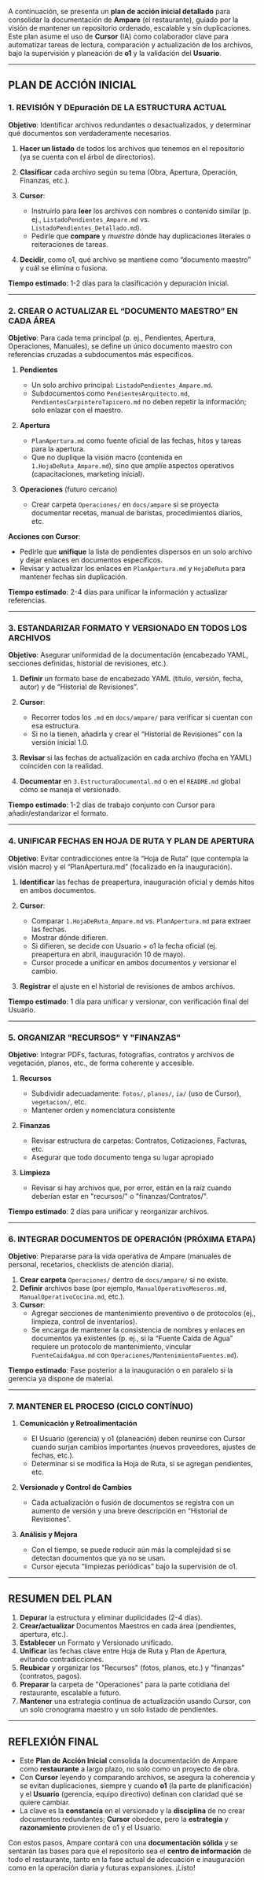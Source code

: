 A continuación, se presenta un **plan de acción inicial detallado** para consolidar la documentación de **Ampare** (el restaurante), guiado por la visión de mantener un repositorio ordenado, escalable y sin duplicaciones. Este plan asume el uso de **Cursor** (IA) como colaborador clave para automatizar tareas de lectura, comparación y actualización de los archivos, bajo la supervisión y planeación de **o1** y la validación del **Usuario**.

---

## PLAN DE ACCIÓN INICIAL

### 1. REVISIÓN Y DEpuración DE LA ESTRUCTURA ACTUAL

**Objetivo**: Identificar archivos redundantes o desactualizados, y determinar qué documentos son verdaderamente necesarios.

1. **Hacer un listado** de todos los archivos que tenemos en el repositorio (ya se cuenta con el árbol de directorios).  
2. **Clasificar** cada archivo según su tema (Obra, Apertura, Operación, Finanzas, etc.).  
3. **Cursor**:  
   - Instruirlo para **leer** los archivos con nombres o contenido similar (p. ej., `ListadoPendientes_Ampare.md` vs. `ListadoPendientes_Detallado.md`).  
   - Pedirle que **compare** y *muestre* dónde hay duplicaciones literales o reiteraciones de tareas.  

4. **Decidir**, como o1, qué archivo se mantiene como “documento maestro” y cuál se elimina o fusiona.

**Tiempo estimado**: 1-2 días para la clasificación y depuración inicial.

---

### 2. CREAR O ACTUALIZAR EL “DOCUMENTO MAESTRO” EN CADA ÁREA

**Objetivo**: Para cada tema principal (p. ej., Pendientes, Apertura, Operaciones, Manuales), se define un único documento maestro con referencias cruzadas a subdocumentos más específicos.

1. **Pendientes**  
   - Un solo archivo principal: `ListadoPendientes_Ampare.md`.  
   - Subdocumentos como `PendientesArquitecto.md`, `PendientesCarpinteroTapicero.md` no deben repetir la información; solo enlazar con el maestro.

2. **Apertura**  
   - `PlanApertura.md` como fuente oficial de las fechas, hitos y tareas para la apertura.  
   - Que no duplique la visión macro (contenida en `1.HojaDeRuta_Ampare.md`), sino que amplíe aspectos operativos (capacitaciones, marketing inicial).

3. **Operaciones** (futuro cercano)  
   - Crear carpeta `Operaciones/` en `docs/ampare` si se proyecta documentar recetas, manual de baristas, procedimientos diarios, etc.

**Acciones con Cursor**:  
   - Pedirle que **unifique** la lista de pendientes dispersos en un solo archivo y dejar enlaces en documentos específicos.  
   - Revisar y actualizar los enlaces en `PlanApertura.md` y `HojaDeRuta` para mantener fechas sin duplicación.

**Tiempo estimado**: 2-4 días para unificar la información y actualizar referencias.

---

### 3. ESTANDARIZAR FORMATO Y VERSIONADO EN TODOS LOS ARCHIVOS

**Objetivo**: Asegurar uniformidad de la documentación (encabezado YAML, secciones definidas, historial de revisiones, etc.).

1. **Definir** un formato base de encabezado YAML (título, versión, fecha, autor) y de “Historial de Revisiones”.  
2. **Cursor**:
   - Recorrer todos los `.md` en `docs/ampare/` para verificar si cuentan con esa estructura.
   - Si no la tienen, añadirla y crear el “Historial de Revisiones” con la versión inicial 1.0.

3. **Revisar** si las fechas de actualización en cada archivo (fecha en YAML) coinciden con la realidad.  
4. **Documentar** en `3.EstructuraDocumental.md` o en el `README.md` global cómo se maneja el versionado.

**Tiempo estimado**: 1-2 días de trabajo conjunto con Cursor para añadir/estandarizar el formato.

---

### 4. UNIFICAR FECHAS EN HOJA DE RUTA Y PLAN DE APERTURA

**Objetivo**: Evitar contradicciones entre la “Hoja de Ruta” (que contempla la visión macro) y el “PlanApertura.md” (focalizado en la inauguración).

1. **Identificar** las fechas de preapertura, inauguración oficial y demás hitos en ambos documentos.  
2. **Cursor**:
   - Comparar `1.HojaDeRuta_Ampare.md` vs. `PlanApertura.md` para extraer las fechas.  
   - Mostrar dónde difieren.  
   - Si difieren, se decide con Usuario + o1 la fecha oficial (ej. preapertura en abril, inauguración 10 de mayo).  
   - Cursor procede a unificar en ambos documentos y versionar el cambio.

3. **Registrar** el ajuste en el historial de revisiones de ambos archivos.

**Tiempo estimado**: 1 día para unificar y versionar, con verificación final del Usuario.

---

### 5. ORGANIZAR "RECURSOS" Y "FINANZAS"

**Objetivo**: Integrar PDFs, facturas, fotografías, contratos y archivos de vegetación, planos, etc., de forma coherente y accesible.

1. **Recursos**  
   - Subdividir adecuadamente: `fotos/`, `planos/`, `ia/` (uso de Cursor), `vegetacion/`, etc.  
   - Mantener orden y nomenclatura consistente

2. **Finanzas**  
   - Revisar estructura de carpetas: Contratos, Cotizaciones, Facturas, etc.  
   - Asegurar que todo documento tenga su lugar apropiado

3. **Limpieza**  
   - Revisar si hay archivos que, por error, están en la raíz cuando deberían estar en "recursos/" o "finanzas/Contratos/".

**Tiempo estimado**: 2 días para unificar y reorganizar archivos.

---

### 6. INTEGRAR DOCUMENTOS DE OPERACIÓN (PRÓXIMA ETAPA)

**Objetivo**: Prepararse para la vida operativa de Ampare (manuales de personal, recetarios, checklists de atención diaria).

1. **Crear carpeta** `Operaciones/` dentro de `docs/ampare/` si no existe.  
2. **Definir** archivos base (por ejemplo, `ManualOperativoMeseros.md`, `ManualOperativoCocina.md`, etc.).  
3. **Cursor**:
   - Agregar secciones de mantenimiento preventivo o de protocolos (ej., limpieza, control de inventarios).  
   - Se encarga de mantener la consistencia de nombres y enlaces en documentos ya existentes (p. ej., si la “Fuente Caída de Agua” requiere un protocolo de mantenimiento, vincular `FuenteCaidaAgua.md` con `Operaciones/MantenimientoFuentes.md`).

**Tiempo estimado**: Fase posterior a la inauguración o en paralelo si la gerencia ya dispone de material.

---

### 7. MANTENER EL PROCESO (CICLO CONTÍNUO)

1. **Comunicación y Retroalimentación**  
   - El Usuario (gerencia) y o1 (planeación) deben reunirse con Cursor cuando surjan cambios importantes (nuevos proveedores, ajustes de fechas, etc.).  
   - Determinar si se modifica la Hoja de Ruta, si se agregan pendientes, etc.

2. **Versionado y Control de Cambios**  
   - Cada actualización o fusión de documentos se registra con un aumento de versión y una breve descripción en “Historial de Revisiones”.

3. **Análisis y Mejora**  
   - Con el tiempo, se puede reducir aún más la complejidad si se detectan documentos que ya no se usan.  
   - Cursor ejecuta “limpiezas periódicas” bajo la supervisión de o1.

---

## RESUMEN DEL PLAN

1. **Depurar** la estructura y eliminar duplicidades (2-4 días).  
2. **Crear/actualizar** Documentos Maestros en cada área (pendientes, apertura, etc.).  
3. **Establecer** un Formato y Versionado unificado.  
4. **Unificar** las fechas clave entre Hoja de Ruta y Plan de Apertura, evitando contradicciones.  
5. **Reubicar** y organizar los "Recursos" (fotos, planos, etc.) y "finanzas" (contratos, pagos).  
6. **Preparar** la carpeta de "Operaciones" para la parte cotidiana del restaurante, escalable a futuro.  
7. **Mantener** una estrategia continua de actualización usando Cursor, con un solo cronograma maestro y un solo listado de pendientes.

---

## REFLEXIÓN FINAL

- Este **Plan de Acción Inicial** consolida la documentación de Ampare como **restaurante** a largo plazo, no solo como un proyecto de obra.  
- Con **Cursor** leyendo y comparando archivos, se asegura la coherencia y se evitan duplicaciones, siempre y cuando **o1** (la parte de planificación) y el **Usuario** (gerencia, equipo directivo) definan con claridad qué se quiere cambiar.  
- La clave es la **constancia** en el versionado y la **disciplina** de no crear documentos redundantes; **Cursor** obedece, pero la **estrategia** y **razonamiento** provienen de o1 y el Usuario.  

Con estos pasos, Ampare contará con una **documentación sólida** y se sentarán las bases para que el repositorio sea el **centro de información** de todo el restaurante, tanto en la fase actual de adecuación e inauguración como en la operación diaria y futuras expansiones. ¡Listo!